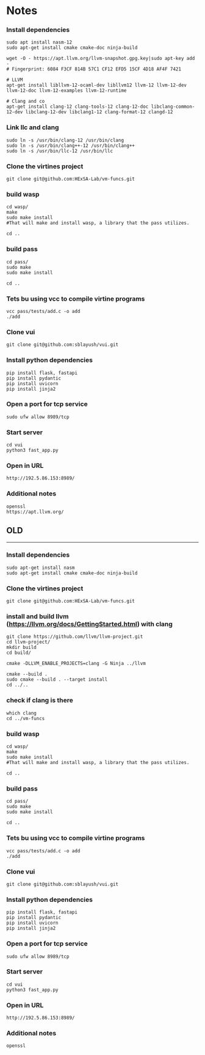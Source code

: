 # Notes


### Install dependencies
```
sudo apt install nasm-12
sudo apt-get install cmake cmake-doc ninja-build

wget -O - https://apt.llvm.org/llvm-snapshot.gpg.key|sudo apt-key add -
# Fingerprint: 6084 F3CF 814B 57C1 CF12 EFD5 15CF 4D18 AF4F 7421

# LLVM
apt-get install libllvm-12-ocaml-dev libllvm12 llvm-12 llvm-12-dev llvm-12-doc llvm-12-examples llvm-12-runtime

# Clang and co
apt-get install clang-12 clang-tools-12 clang-12-doc libclang-common-12-dev libclang-12-dev libclang1-12 clang-format-12 clangd-12
```

### Link llc and clang
```
sudo ln -s /usr/bin/clang-12 /usr/bin/clang
sudo ln -s /usr/bin/clang++-12 /usr/bin/clang++
sudo ln -s /usr/bin/llc-12 /usr/bin/llc
```

### Clone the virtines project
```
git clone git@github.com:HExSA-Lab/vm-funcs.git
```
 

### build wasp
```
cd wasp/
make
sudo make install
#That will make and install wasp, a library that the pass utilizes.

cd ..
```

### build pass
```
cd pass/
sudo make
sudo make install

cd ..
```

### Tets bu using vcc to compile virtine programs
```
vcc pass/tests/add.c -o add
./add
```

### Clone vui
```
git clone git@github.com:sblayush/vui.git
```

### Install python dependencies
```
pip install flask, fastapi
pip install pydantic
pip install uvicorn
pip install jinja2
```

### Open a port for tcp service
```
sudo ufw allow 8989/tcp
```

### Start server
```
cd vui
python3 fast_app.py
```

### Open in URL
```
http://192.5.86.153:8989/
```

### Additional notes
```
openssl
https://apt.llvm.org/
```

## OLD
---





### Install dependencies
```
sudo apt-get install nasm
sudo apt-get install cmake cmake-doc ninja-build
```

### Clone the virtines project
```
git clone git@github.com:HExSA-Lab/vm-funcs.git
```
 
### install and build llvm (https://llvm.org/docs/GettingStarted.html) with clang
```
git clone https://github.com/llvm/llvm-project.git
cd llvm-project/
mkdir build
cd build/

cmake -DLLVM_ENABLE_PROJECTS=clang -G Ninja ../llvm

cmake --build .
sudo cmake --build . --target install
cd ../..
```

### check if clang is there
```
which clang
cd ../vm-funcs
```

### build wasp
```
cd wasp/
make
sudo make install
#That will make and install wasp, a library that the pass utilizes.

cd ..
```

### build pass
```
cd pass/
sudo make
sudo make install

cd ..
```

### Tets bu using vcc to compile virtine programs
```
vcc pass/tests/add.c -o add
./add
```

### Clone vui
```
git clone git@github.com:sblayush/vui.git
```

### Install python dependencies
```
pip install flask, fastapi
pip install pydantic
pip install uvicorn
pip install jinja2
```

### Open a port for tcp service
```
sudo ufw allow 8989/tcp
```

### Start server
```
cd vui
python3 fast_app.py
```

### Open in URL
```
http://192.5.86.153:8989/
```

### Additional notes
```
openssl
```
